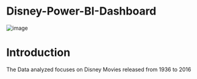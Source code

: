 # Disney-Power-BI-Dashboard
![image]([https://user-images.githubusercontent.com/56026296/229609893-b7b1f261-5941-45af-8322-1ccb2535d36b.png](https://github.com/olin1233/Disney-Power-BI-Dashboard/blob/main/Disney%20Dashboard%20Image.png))
# Introduction
The Data analyzed focuses on Disney Movies released from 1936 to 2016
